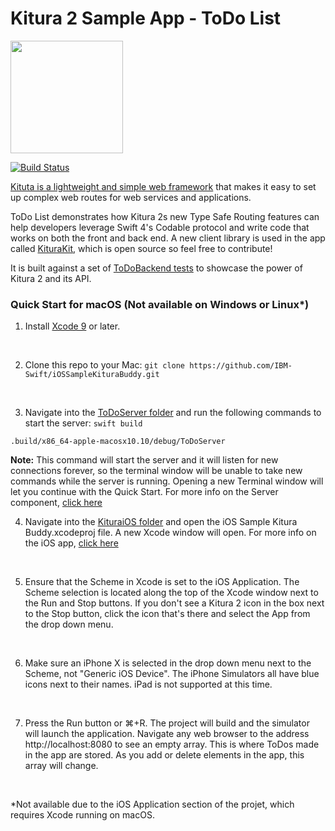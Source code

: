 # Kitura 2 Sample App - ToDo List

<img src="https://www.ibm.com/cloud-computing/bluemix/sites/default/files/assets/page/catalog-swift.svg" width="180">

[![Build Status](https://travis-ci.org/IBM-Swift/iOSSampleKituraBuddy.svg?branch=master)](https://travis-ci.org/IBM-Swift/iOSSampleKituraBuddy)


[Kituta is a lightweight and simple web framework](http://kitura.io) that makes it easy to set up complex web routes for web services and applications. 

ToDo List demonstrates how Kitura 2s new Type Safe Routing features can help developers leverage Swift 4's Codable protocol and write code that works on both the front and back end. A new client library is used in the app called [KituraKit](https://github.com/IBM-Swift/KituraBudd), which is open source so feel free to contribute! 

It is built against a set of [ToDoBackend tests](http://www.todobackend.com/) to showcase the power of Kitura 2 and its API.




### Quick Start for macOS (Not available on Windows or Linux*) 

1. Install [Xcode 9](https://itunes.apple.com/gb/app/xcode/id497799835) or later.

   ​

2. Clone this repo to your Mac:
  `git clone https://github.com/IBM-Swift/iOSSampleKituraBuddy.git`

  ​

3. Navigate into the [ToDoServer folder](https://github.com/IBM-Swift/iOSSampleKituraBuddy/tree/master/ToDoServer) and run the following commands to start the server:
  `swift build`

  `.build/x86_64-apple-macosx10.10/debug/ToDoServer`

**Note:** This command will start the server and it will listen for new connections forever, so the terminal window will be unable to take new commands while the server is running. Opening a new Terminal window will let you continue with the Quick Start. For more info on the Server component, [click here](https://github.com/IBM-Swift/iOSSampleKituraBuddy/blob/master/ToDoServer/README.md)



4. Navigate into the [KituraiOS folder](https://github.com/IBM-Swift/iOSSampleKituraBuddy/tree/master/KituraiOS) and open the iOS Sample Kitura Buddy.xcodeproj file. A new Xcode window will open. For more info on the iOS app, [click here](https://github.com/IBM-Swift/iOSSampleKituraBuddy/blob/master/KituraiOS/README.md)

   ​



5. Ensure that the Scheme in Xcode is set to the iOS Application. The Scheme selection is located along the top of the Xcode window next to the Run and Stop buttons. If you don't see a Kitura 2 icon in the box next to the Stop button, click the icon that's there and select the App from the drop down menu.

   ​



6. Make sure an iPhone X is selected in the drop down menu next to the Scheme, not "Generic iOS Device". The iPhone Simulators all have blue icons next to their names. iPad is not supported at this time.

   ​



7. Press the Run button or ⌘+R. The project will build and the simulator will launch the application. Navigate any web browser to the address http://localhost:8080 to see an empty array. This is where ToDos made in the app are stored. As you add or delete elements in the app, this array will change.

   ​

*Not available due to the iOS Application section of the projet, which requires Xcode running on macOS.



